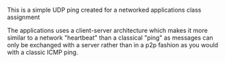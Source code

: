 This is a simple UDP ping created for a networked applications class assignment

The applications uses a client-server architecture which makes it more similar to a network "heartbeat" than a classical "ping" as messages can only be exchanged with a server rather than in a p2p fashion as you would with a classic ICMP ping.

